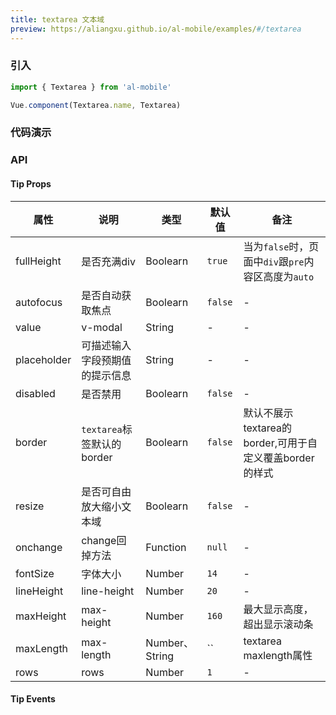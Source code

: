 ```yaml
---
title: textarea 文本域
preview: https://aliangxu.github.io/al-mobile/examples/#/textarea
---
```


### 引入

```javascript
import { Textarea } from 'al-mobile'

Vue.component(Textarea.name, Textarea)
```

### 代码演示
<!-- DEMO -->

### API

#### Tip Props
|属性 | 说明 | 类型 | 默认值|备注|
|----|-----|------|------|------|
|fullHeight|是否充满div|Boolearn|`true`|当为`false`时，页面中`div`跟`pre`内容区高度为`auto`|
|autofocus|是否自动获取焦点|Boolearn|`false`|-|
|value|v-modal|String|-|-|
|placeholder|可描述输入字段预期值的提示信息|String|-|-|
|disabled|是否禁用|Boolearn|`false`|-|
|border|`textarea`标签默认的border|Boolearn|`false`|默认不展示textarea的border,可用于自定义覆盖border的样式|
|resize|是否可自由放大缩小文本域|Boolearn|`false`|-|
|onchange|change回掉方法|Function|`null`|-|
|fontSize|字体大小|Number|`14`|-|
|lineHeight|line-height|Number|`20`|-|
|maxHeight|max-height|Number|`160`|最大显示高度，超出显示滚动条|
|maxLength|max-length|Number、String|``|textarea maxlength属性|
|rows|rows|Number|`1`|-|


#### Tip Events
